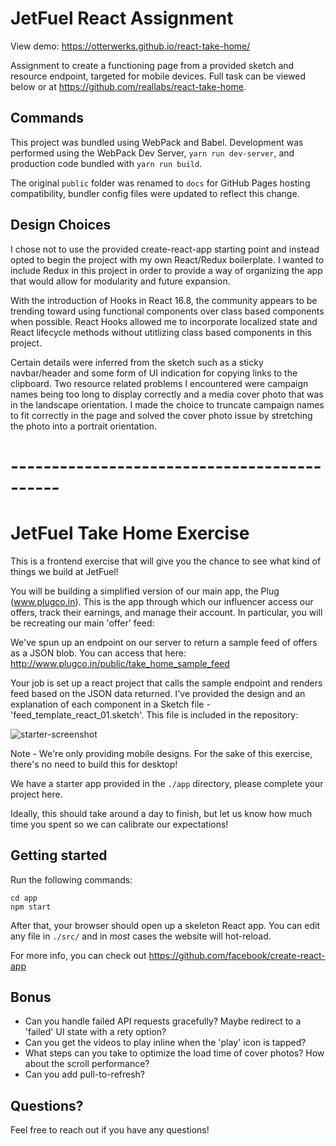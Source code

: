 # JetFuel React Assignment

View demo: https://otterwerks.github.io/react-take-home/

Assignment to create a functioning page from a provided sketch and resource endpoint, targeted for
mobile devices. Full task can be viewed below or at https://github.com/reallabs/react-take-home.

## Commands

This project was bundled using WebPack and Babel. Development was performed using the WebPack
Dev Server, 
`yarn run dev-server`, 
and production code bundled with 
`yarn run build`.

The original `public` folder was renamed to `docs` for GitHub Pages hosting
compatibility, bundler config files were updated to reflect this change.

## Design Choices

I chose not to use the provided create-react-app starting point and instead opted to begin the project
with my own React/Redux boilerplate. I wanted to include Redux in this project in order to provide a
way of organizing the app that would allow for modularity and future expansion.

With the introduction of Hooks in React 16.8, the community appears to be trending toward using functional components over class based components when possible. React Hooks allowed me to incorporate localized state and React lifecycle methods without utitlizing class based components in this project.

Certain details were inferred from the sketch such as a sticky navbar/header and some form of UI
indication for copying links to the clipboard. Two resource related problems I encountered were
campaign names being too long to display correctly and a media cover photo that was in the landscape
orientation. I made the choice to truncate campaign names to fit correctly in the page and solved the cover photo issue by stretching the photo into a portrait orientation. 

# --------------------------------------------

# JetFuel Take Home Exercise

This is a frontend exercise that will give you the chance to see what kind of things we build at JetFuel!

You will be building a simplified version of our main app, the Plug (www.plugco.in). This is the app through which our influencer access our offers, track their earnings, and manage their account. In particular, you will be recreating our main 'offer' feed:

We've spun up an endpoint on our server to return a sample feed of offers as a JSON blob. You can access that here:
http://www.plugco.in/public/take_home_sample_feed

Your job is set up a react project that calls the sample endpoint and renders feed based on the JSON data returned. I've provided the design and an explanation of each component in a Sketch file - 'feed_template_react_01.sketch'. This file is included in the repository:

![starter-screenshot](https://i.imgur.com/ynkHNTC.png)

Note - We're only providing mobile designs. For the sake of this exercise, there's no need to build this for desktop!

We have a starter app provided in the `./app` directory, please complete your project here.

Ideally, this should take around a day to finish, but let us know how much time you spent so we can calibrate our expectations!


## Getting started

Run the following commands:

```
cd app
npm start
```

After that, your browser should open up a skeleton React app. You can edit any file in `./src/` and in _most_ cases the website will hot-reload.

For more info, you can check out https://github.com/facebook/create-react-app

## Bonus


- Can you handle failed API requests gracefully? Maybe redirect to a 'failed' UI state with a rety option? 
- Can you get the videos to play inline when the 'play' icon is tapped?
- What steps can you take to optimize the load time of cover photos? How about the scroll performance? 
- Can you add pull-to-refresh? 

## Questions?

Feel free to reach out if you have any questions!
